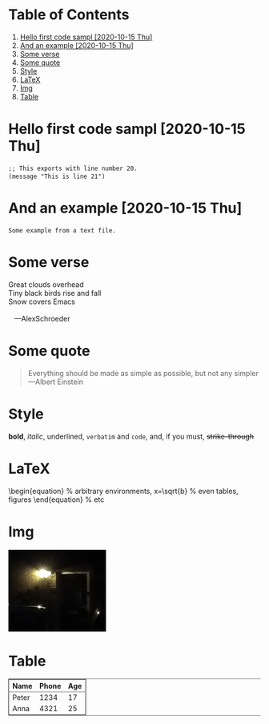 
# Table of Contents

1.  [Hello first code sampl <span class="timestamp-wrapper"><span class="timestamp">[2020-10-15 Thu]</span></span>](#orgab309a0)
2.  [And an example <span class="timestamp-wrapper"><span class="timestamp">[2020-10-15 Thu]</span></span>](#orgcef24cc)
3.  [Some verse](#org07d676e)
4.  [Some quote](#org63fd4f7)
5.  [Style](#org9fceb32)
6.  [LaTeX](#org015c556)
7.  [Img](#org4e5c622)
8.  [Table](#orgde35816)



<a id="orgab309a0"></a>

# Hello first code sampl <span class="timestamp-wrapper"><span class="timestamp">[2020-10-15 Thu]</span></span>

    ;; This exports with line number 20.
    (message "This is line 21")


<a id="orgcef24cc"></a>

# And an example <span class="timestamp-wrapper"><span class="timestamp">[2020-10-15 Thu]</span></span>

    Some example from a text file.


<a id="org07d676e"></a>

# Some verse

<p class="verse">
Great clouds overhead<br />
Tiny black birds rise and fall<br />
Snow covers Emacs<br />
<br />
&#xa0;&#xa0;&#xa0;&#x2014;AlexSchroeder<br />
</p>


<a id="org63fd4f7"></a>

# Some quote

> Everything should be made as simple as possible,
> but not any simpler &#x2014;Albert Einstein


<a id="org9fceb32"></a>

# Style

**bold**, *italic*, <span class="underline">underlined</span>, `verbatim` and `code`, and, if you must, <del>strike-through</del>


<a id="org015c556"></a>

# LaTeX

\begin{equation}                        % arbitrary environments,
x=\sqrt{b}                              % even tables, figures
\end{equation}                          % etc


<a id="org4e5c622"></a>

# Img

![img](./img/Untitled.png "This is the caption for the next figure link (or table)")


<a id="orgde35816"></a>

# Table

<table border="2" cellspacing="0" cellpadding="6" rules="groups" frame="hsides">


<colgroup>
<col  class="org-left" />

<col  class="org-right" />

<col  class="org-right" />
</colgroup>
<thead>
<tr>
<th scope="col" class="org-left">Name</th>
<th scope="col" class="org-right">Phone</th>
<th scope="col" class="org-right">Age</th>
</tr>
</thead>

<tbody>
<tr>
<td class="org-left">Peter</td>
<td class="org-right">1234</td>
<td class="org-right">17</td>
</tr>


<tr>
<td class="org-left">Anna</td>
<td class="org-right">4321</td>
<td class="org-right">25</td>
</tr>
</tbody>
</table>


